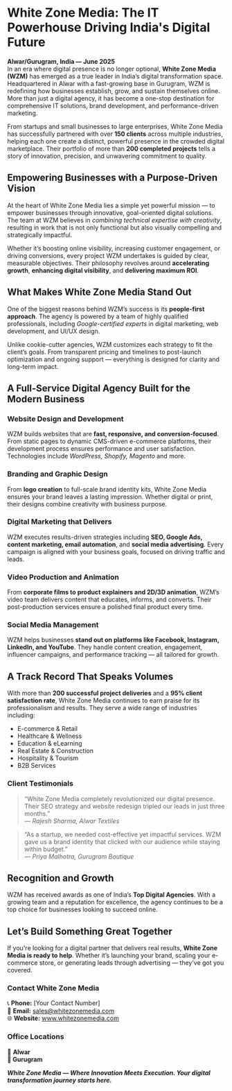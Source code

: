<h1>White Zone Media: The IT Powerhouse Driving India's Digital Future</h1>
  <p><strong>Alwar/Gurugram, India — June 2025</strong><br>
  In an era where digital presence is no longer optional, <strong>White Zone Media (WZM)</strong> has emerged as a true leader in India’s digital transformation space. Headquartered in Alwar with a fast-growing base in Gurugram, WZM is redefining how businesses establish, grow, and sustain themselves online. More than just a digital agency, it has become a one-stop destination for comprehensive IT solutions, brand development, and performance-driven marketing.</p>

  <p>From startups and small businesses to large enterprises, White Zone Media has successfully partnered with over <strong>150 clients</strong> across multiple industries, helping each one create a distinct, powerful presence in the crowded digital marketplace. Their portfolio of more than <strong>200 completed projects</strong> tells a story of innovation, precision, and unwavering commitment to quality.</p>

  <h2>Empowering Businesses with a Purpose-Driven Vision</h2>
  <p>At the heart of White Zone Media lies a simple yet powerful mission — to empower businesses through innovative, goal-oriented digital solutions. The team at WZM believes in <em>combining technical expertise with creativity</em>, resulting in work that is not only functional but also visually compelling and strategically impactful.</p>

  <p>Whether it’s boosting online visibility, increasing customer engagement, or driving conversions, every project WZM undertakes is guided by clear, measurable objectives. Their philosophy revolves around <strong>accelerating growth</strong>, <strong>enhancing digital visibility</strong>, and <strong>delivering maximum ROI</strong>.</p>

  <h2>What Makes White Zone Media Stand Out</h2>
  <p>One of the biggest reasons behind WZM’s success is its <strong>people-first approach</strong>. The agency is powered by a team of highly qualified professionals, including <em>Google-certified experts</em> in digital marketing, web development, and UI/UX design.</p>

  <p>Unlike cookie-cutter agencies, WZM customizes each strategy to fit the client’s goals. From transparent pricing and timelines to post-launch optimization and ongoing support — everything is designed for clarity and long-term impact.</p>

  <h2>A Full-Service Digital Agency Built for the Modern Business</h2>

  <h3>Website Design and Development</h3>
  <p>WZM builds websites that are <strong>fast, responsive, and conversion-focused</strong>. From static pages to dynamic CMS-driven e-commerce platforms, their development process ensures performance and user satisfaction. Technologies include <em>WordPress, Shopify, Magento</em> and more.</p>

  <h3>Branding and Graphic Design</h3>
  <p>From <strong>logo creation</strong> to full-scale brand identity kits, White Zone Media ensures your brand leaves a lasting impression. Whether digital or print, their designs combine creativity with business purpose.</p>

  <h3>Digital Marketing that Delivers</h3>
  <p>WZM executes results-driven strategies including <strong>SEO, Google Ads, content marketing, email automation</strong>, and <strong>social media advertising</strong>. Every campaign is aligned with your business goals, focused on driving traffic and leads.</p>

  <h3>Video Production and Animation</h3>
  <p>From <strong>corporate films to product explainers and 2D/3D animation</strong>, WZM’s video team delivers content that educates, informs, and converts. Their post-production services ensure a polished final product every time.</p>

  <h3>Social Media Management</h3>
  <p>WZM helps businesses <strong>stand out on platforms like Facebook, Instagram, LinkedIn, and YouTube</strong>. They handle content creation, engagement, influencer campaigns, and performance tracking — all tailored for growth.</p>

  <h2>A Track Record That Speaks Volumes</h2>
  <p>With more than <strong>200 successful project deliveries</strong> and a <strong>95% client satisfaction rate</strong>, White Zone Media continues to earn praise for its professionalism and results. They serve a wide range of industries including:</p>

  <ul>
    <li>E-commerce & Retail</li>
    <li>Healthcare & Wellness</li>
    <li>Education & eLearning</li>
    <li>Real Estate & Construction</li>
    <li>Hospitality & Tourism</li>
    <li>B2B Services</li>
  </ul>

  <h3>Client Testimonials</h3>
  <blockquote>
    “White Zone Media completely revolutionized our digital presence. Their SEO strategy and website redesign tripled our leads in just three months.”<br>
    — <em>Rajesh Sharma, Alwar Textiles</em>
  </blockquote>

  <blockquote>
    “As a startup, we needed cost-effective yet impactful services. WZM gave us a brand identity that clicked with our audience while staying within budget.”<br>
    — <em>Priya Malhotra, Gurugram Boutique</em>
  </blockquote>

  <h2>Recognition and Growth</h2>
  <p>WZM has received awards as one of India’s <strong>Top Digital Agencies</strong>. With a growing team and a reputation for excellence, the agency continues to be a top choice for businesses looking to succeed online.</p>

  <h2>Let’s Build Something Great Together</h2>
  <p>If you're looking for a digital partner that delivers real results, <strong>White Zone Media is ready to help</strong>. Whether it’s launching your brand, scaling your e-commerce store, or generating leads through advertising — they’ve got you covered.</p>

  <h3>Contact White Zone Media</h3>
  <p>
    📞 <strong>Phone:</strong> [Your Contact Number]<br>
    📧 <strong>Email:</strong> <a href="mailto:sales@whitezonemedia.com">sales@whitezonemedia.com</a><br>
    🌐 <strong>Website:</strong> <a href="https://www.whitezonemedia.com" target="_blank">www.whitezonemedia.com</a>
  </p>

  <h3>Office Locations</h3>
  <p>
    🏢 <strong>Alwar<br>
    🏢 <strong>Gurugram
  </p>

  <p><em>White Zone Media — Where Innovation Meets Execution. Your digital transformation journey starts here.</em></p>
